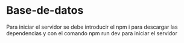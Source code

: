 # Base-de-datos
Para iniciar el servidor se debe introducir el npm i para descargar las dependencias y con el comando npm run dev para iniciar el servidor
